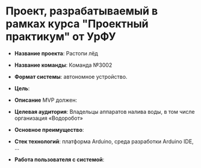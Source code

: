# Проект, разрабатываемый в рамках курса "Проектный практикум" от УрФУ

- **Название проекта**: Растопи лёд
- **Название команды**: Команда №3002

- **Формат системы**: автономное устройство.

- **Цель**: 

- **Описание**
MVP должен:


- **Целевая аудитория**: Владельцы аппаратов налива воды, в том числе организация «Водоробот» 

- **Основное преимущество**:  

- **Стек технологий**: платформа Arduino, среда разработки Arduino IDE, ...

- **Работа пользователя с системой**: 

